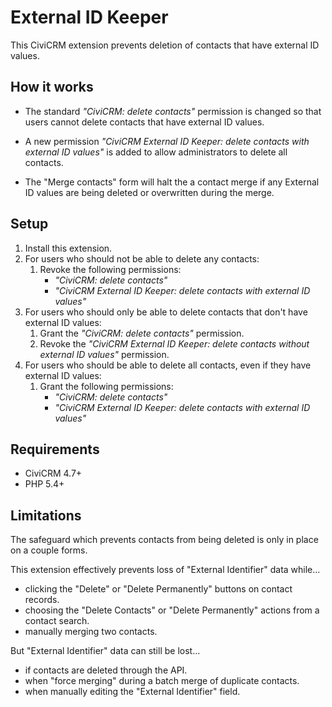 # External ID Keeper

This CiviCRM extension prevents deletion of contacts that have external ID values.

## How it works

* The standard *"CiviCRM: delete contacts"* permission is changed so that users cannot delete contacts that have external ID values.

* A new permission *"CiviCRM External ID Keeper: delete contacts with external ID values"* is added to allow administrators to delete all contacts.

* The "Merge contacts" form will halt the a contact merge if any External ID values are being deleted or overwritten during the merge.

## Setup

1. Install this extension.
1. For users who should not be able to delete any contacts:
    1. Revoke the following permissions:
        * *"CiviCRM: delete contacts"*
        * *"CiviCRM External ID Keeper: delete contacts with external ID values"*
1. For users who should only be able to delete contacts that don't have external ID values:
    1. Grant the *"CiviCRM: delete contacts"* permission.
    1. Revoke the *"CiviCRM External ID Keeper: delete contacts without external ID values"* permission.
1. For users who should be able to delete all contacts, even if they have external ID values:
    1. Grant the following permissions:
        * *"CiviCRM: delete contacts"*
        * *"CiviCRM External ID Keeper: delete contacts with external ID values"*

## Requirements

* CiviCRM 4.7+
* PHP 5.4+

## Limitations

The safeguard which prevents contacts from being deleted is only in place on a couple forms.

This extension effectively prevents loss of "External Identifier" data while...

* clicking the "Delete" or "Delete Permanently" buttons on contact records.
* choosing the "Delete Contacts" or "Delete Permanently" actions from a contact search.
* manually merging two contacts.

But "External Identifier" data can still be lost...

* if contacts are deleted through the API.
* when "force merging" during a batch merge of duplicate contacts.
* when manually editing the "External Identifier" field.
